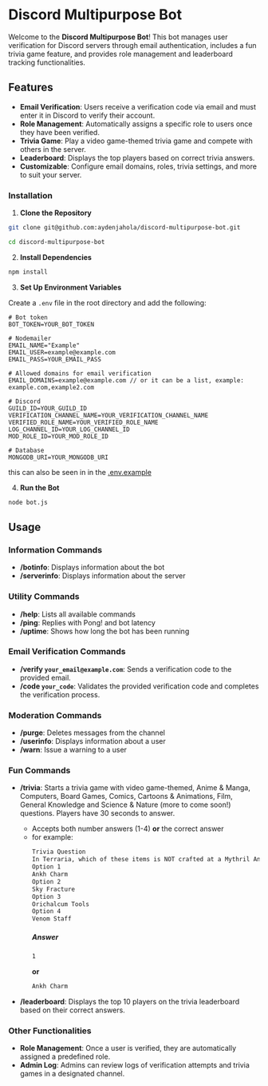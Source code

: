 # Discord Multipurpose Bot

Welcome to the **Discord Multipurpose Bot**! This bot manages user verification for Discord servers through email authentication, includes a fun trivia game feature, and provides role management and leaderboard tracking functionalities.

## Features

- **Email Verification**: Users receive a verification code via email and must enter it in Discord to verify their account.
- **Role Management**: Automatically assigns a specific role to users once they have been verified.
- **Trivia Game**: Play a video game-themed trivia game and compete with others in the server.
- **Leaderboard**: Displays the top players based on correct trivia answers.
- **Customizable**: Configure email domains, roles, trivia settings, and more to suit your server.

### Installation

1. **Clone the Repository**

```sh
git clone git@github.com:aydenjahola/discord-multipurpose-bot.git
```

```sh
cd discord-multipurpose-bot
```

2. **Install Dependencies**

```sh
npm install
```

3. **Set Up Environment Variables**

Create a `.env` file in the root directory and add the following:

```env
# Bot token
BOT_TOKEN=YOUR_BOT_TOKEN

# Nodemailer
EMAIL_NAME="Example"
EMAIL_USER=example@example.com
EMAIL_PASS=YOUR_EMAIL_PASS

# Allowed domains for email verification
EMAIL_DOMAINS=example@example.com // or it can be a list, example: example.com,example2.com

# Discord
GUILD_ID=YOUR_GUILD_ID
VERIFICATION_CHANNEL_NAME=YOUR_VERIFICATION_CHANNEL_NAME
VERIFIED_ROLE_NAME=YOUR_VERIFIED_ROLE_NAME
LOG_CHANNEL_ID=YOUR_LOG_CHANNEL_ID
MOD_ROLE_ID=YOUR_MOD_ROLE_ID

# Database
MONGODB_URI=YOUR_MONGODB_URI
```

this can also be seen in in the [.env.example](./.env.example)

4. **Run the Bot**

```sh
node bot.js
```

## Usage

### Information Commands

- **/botinfo**: Displays information about the bot
- **/serverinfo**: Displays information about the server

### Utility Commands

- **/help**: Lists all available commands
- **/ping**: Replies with Pong! and bot latency
- **/uptime**: Shows how long the bot has been running

### Email Verification Commands

- **/verify `your_email@example.com`**: Sends a verification code to the provided email.
- **/code `your_code`**: Validates the provided verification code and completes the verification process.

### Moderation Commands

- **/purge**: Deletes messages from the channel
- **/userinfo**: Displays information about a user
- **/warn**: Issue a warning to a user

### Fun Commands

- **/trivia**: Starts a trivia game with video game-themed, Anime & Manga, Computers, Board Games, Comics, Cartoons & Animations, Film, General Knowledge and Science & Nature (more to come soon!) questions. Players have 30 seconds to answer.

  - Accepts both number answers (1-4) **or** the correct answer
  - for example:
    ```sh
    Trivia Question
    In Terraria, which of these items is NOT crafted at a Mythril Anvil?
    Option 1
    Ankh Charm
    Option 2
    Sky Fracture
    Option 3
    Orichalcum Tools
    Option 4
    Venom Staff
    ```
    ##### **Answer**
    ```sh
    1
    ```
    **or**
    ```sh
    Ankh Charm
    ```

- **/leaderboard**: Displays the top 10 players on the trivia leaderboard based on their correct answers.

### Other Functionalities

- **Role Management**: Once a user is verified, they are automatically assigned a predefined role.
- **Admin Log**: Admins can review logs of verification attempts and trivia games in a designated channel.
